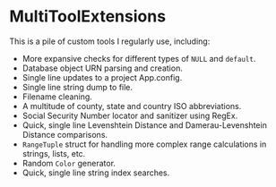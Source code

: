 # MultiToolExtensions
This is a pile of custom tools I regularly use, including:
- More expansive checks for different types of `NULL` and `default`.
- Database object URN parsing and creation.
- Single line updates to a project App.config.
- Single line string dump to file.
- Filename cleaning.
- A multitude of county, state and country ISO abbreviations.
- Social Security Number locator and sanitizer using RegEx.
- Quick, single line Levenshtein Distance and Damerau-Levenshtein Distance comparisons.
- `RangeTuple` struct for handling more complex range calculations in strings, lists, etc.
- Random `Color` generator.
- Quick, single line string index searches.
